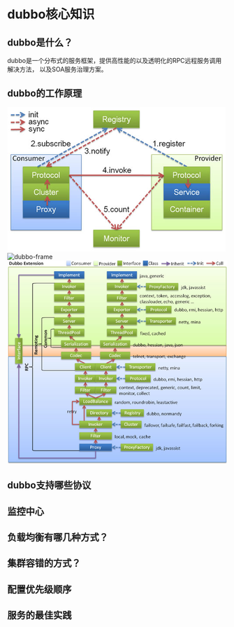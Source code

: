 # dubbo核心知识

## dubbo是什么？
dubbo是一个分布式的服务框架，提供高性能的以及透明化的RPC远程服务调用解决方法，
以及SOA服务治理方案。

## dubbo的工作原理
![dubbo-relation](../images/kuangjia/dubbo-relation.jpg)
![dubbo-frame](../images/kuangjia/dubbo-frame.jpg)
![dubbo-extension](../images/kuangjia/dubbo-extension.jpg)

## dubbo支持哪些协议

## 监控中心

## 负载均衡有哪几种方式？

## 集群容错的方式？

## 配置优先级顺序

## 服务的最佳实践